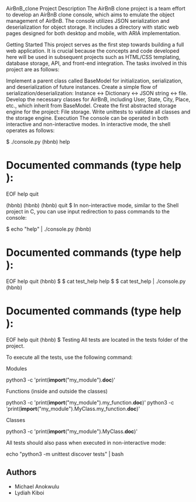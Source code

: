 AirBnB_clone
Project Description
The AirBnB clone project is a team effort to develop an AirBnB clone console, which aims to emulate the object management of AirBnB. The console utilizes JSON serialization and deserialization for object storage. It includes a directory with static web pages designed for both desktop and mobile, with ARIA implementation.

Getting Started
This project serves as the first step towards building a full web application. It is crucial because the concepts and code developed here will be used in subsequent projects such as HTML/CSS templating, database storage, API, and front-end integration. The tasks involved in this project are as follows:

Implement a parent class called BaseModel for initialization, serialization, and deserialization of future instances.
Create a simple flow of serialization/deserialization: Instance <-> Dictionary <-> JSON string <-> file.
Develop the necessary classes for AirBnB, including User, State, City, Place, etc., which inherit from BaseModel.
Create the first abstracted storage engine for the project: File storage.
Write unittests to validate all classes and the storage engine.
Execution
The console can be operated in both interactive and non-interactive modes. In interactive mode, the shell operates as follows:

$ ./console.py
(hbnb) help

Documented commands (type help <topic>):
========================================
EOF  help  quit

(hbnb) 
(hbnb) 
(hbnb) quit
$
In non-interactive mode, similar to the Shell project in C, you can use input redirection to pass commands to the console:
  
$ echo "help" | ./console.py
(hbnb)

Documented commands (type help <topic>):
========================================
EOF  help  quit
(hbnb) 
$
$ cat test_help
help
$
$ cat test_help | ./console.py
(hbnb)

Documented commands (type help <topic>):
========================================
EOF  help  quit
(hbnb) 
$
Testing
All tests are located in the tests folder of the project.

To execute all the tests, use the following command:

Modules
  
python3 -c 'print(__import__("my_module").__doc__)'

 Functions (inside and outside the classes)
  
  python3 -c 'print(__import__("my_module").my_function.__doc__)'
python3 -c 'print(__import__("my_module").MyClass.my_function.__doc__)'

  Classes
  
  python3 -c 'print(__import__("my_module").MyClass.__doc__)'

 All tests should also pass when executed in non-interactive mode:
  
  echo "python3 -m unittest discover tests" | bash

  
  
 
## Authors
- Michael Anokwulu
- Lydiah Kiboi
